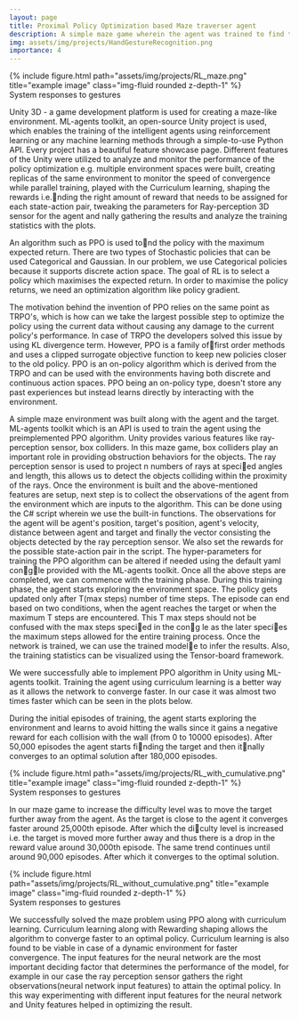 ```yaml
---
layout: page
title: Proximal Policy Optimization based Maze traverser agent
description: A simple maze game wherein the agent was trained to find the shortest path towards the target with minimal collisions with walls and obstacles.
img: assets/img/projects/HandGestureRecognition.png
importance: 4
---
```


<div class="row">
    <div class="col-sm mt-3 mt-md-0">
        {% include figure.html path="assets/img/projects/RL_maze.png" title="example image" class="img-fluid rounded z-depth-1" %}
    </div>
</div>
<div class="caption">
     System responses to gestures
</div>

Unity 3D - a game development platform is used for creating a maze-like environment. ML-agents toolkit, an open-source Unity project is used, which enables the training of the intelligent agents using reinforcement learning or any machine learning methods through a simple-to-use Python API. Every project has a beautiful feature showcase page. Different features of the Unity were utilized to analyze and monitor the performance of the policy optimization e.g. multiple environment spaces were built, creating replicas of the same environment to monitor the speed of convergence while parallel training, played with the Curriculum learning, shaping the rewards i.e.nding the right amount of reward that needs to be assigned for each state-action pair, tweaking the parameters for Ray-perception 3D sensor for the agent and nally gathering the results and analyze the
training statistics with the plots.

An algorithm such as PPO is used tond the policy with the maximum expected return. There are two types of Stochastic policies that can be used Categorical and Gaussian.
In our problem, we use Categorical policies because it supports discrete action space. The goal of RL is to select a policy which maximises the expected return. In order to maximise the policy returns, we need an optimization algorithm like policy gradient.

The motivation behind the invention of PPO relies on the same point as TRPO's, which is how can we take the largest possible step to optimize the policy using the current data without causing any damage to the current policy's performance. In case of TRPO the developers solved this issue by using KL divergence term. However, PPO is a family offirst order methods and uses a clipped surrogate objective function to keep new policies closer to the old policy. PPO is an on-policy algorithm which is derived from the TRPO and can be used with the environments having both discrete and continuous action spaces. PPO being an on-policy type, doesn't store any past experiences but instead learns directly by interacting with the environment.

A simple maze environment was built along with the agent and the target. ML-agents toolkit which is an API is used to train the agent using the preimplemented PPO algorithm. Unity provides various features like ray-perception sensor, box colliders. In this maze game, box colliders play an important role in providing obstruction behaviors for the objects. The ray perception sensor is used to project n numbers of rays at specied angles and length, this allows us to detect the objects colliding within the proximity of the rays. Once the environment is built and the above-mentioned features are setup, next step is to collect the observations of the agent from the environment which are inputs to the algorithm. This can be done using the C# script wherein we use the built-in functions. The observations for the agent will be agent's position, target's position, agent's velocity, distance between agent and target and finally the vector consisting the objects detected by the ray perception sensor. We also set the rewards for the possible state-action pair in the script. The hyper-parameters for training the PPO algorithm can be altered if needed using the default yaml congle provided with the ML-agents toolkit. Once all the above steps are completed, we can commence with the training phase. During this training phase, the agent starts exploring the environment space. The policy gets updated only after T(max steps) number of time steps. The episode can end based on two conditions, when the agent reaches the target or when the maximum T steps are encountered. This T max steps should not be confused with the max steps specied in the cong le as the later species the maximum steps allowed for the entire training process. Once the network is trained, we can use the trained modele to infer the results. Also, the training statistics can be visualized using the Tensor-board framework.


We were successfully able to implement PPO algorithm in Unity using ML-agents toolkit. Training the agent using curriculum learning is a better way as it allows the network to converge faster. In our case it was almost two times faster which can be seen in the plots below.

During the initial episodes of training, the agent starts exploring the environment and learns to avoid hitting the walls since it gains a negative reward for each collision with the wall (from 0 to 10000 episodes). After 50,000 episodes the agent starts finding the target and then itnally converges to an optimal solution after 180,000 episodes.

<div class="row">
    <div class="col-sm mt-3 mt-md-0">
        {% include figure.html path="assets/img/projects/RL_with_cumulative.png" title="example image" class="img-fluid rounded z-depth-1" %}
    </div>
</div>
<div class="caption">
     System responses to gestures
</div>

In our maze game to increase the difficulty level was to move the target further away from the agent. As the target is close to the agent it converges faster around 25,000th episode. After which the diculty level is increased i.e. the target is moved more further away and thus there is a drop in the reward value around 30,000th episode. The same trend continues until around 90,000 episodes. After which it converges to the optimal solution.

<div class="row">
    <div class="col-sm mt-3 mt-md-0">
        {% include figure.html path="assets/img/projects/RL_without_cumulative.png" title="example image" class="img-fluid rounded z-depth-1" %}
    </div>
</div>
<div class="caption">
     System responses to gestures
</div>

We successfully solved the maze problem using PPO along with curriculum learning. Curriculum learning along with Rewarding shaping allows the algorithm to converge faster to an optimal policy. Curriculum learning is also found to be viable in case of a dynamic environment for faster convergence. The input features for the neural network are the most important deciding factor that determines the performance of the model, for example in our case the ray perception sensor gathers the right observations(neural network input features) to attain the optimal policy. In this way experimenting with different input features for the neural network and Unity features helped in optimizing the result.

